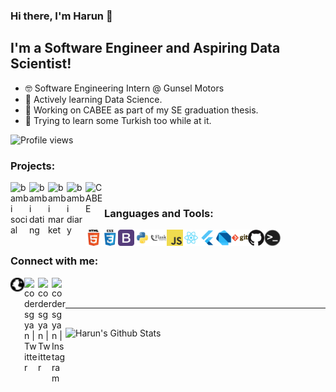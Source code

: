 ### Hi there, I'm Harun 👋

## I'm a Software Engineer and Aspiring Data Scientist!
- 🤓 Software Engineering Intern @ Gunsel Motors
- 🌱 Actively learning Data Science.
- 🔭 Working on CABEE as part of my SE graduation thesis.
- 👯 Trying to learn some Turkish too while at it.

![Profile views](https://gpvc.arturio.dev/harunmohamed)


### Projects:

[<img align="left" alt="bambi social" width="30px" src="https://camo.githubusercontent.com/1e4346cd185214c876676564deba0c7a39b4ade4fcbf037d684ff25ddd8d1765/68747470733a2f2f6269742e6c792f3362596d6f3774" />][bambi]
[<img align="left" alt="bambi dating" width="30px" src="https://camo.githubusercontent.com/0ee8a0dc4787175ecb6f93e637b0c61a14e68e373128991817164e4a2735997d/68747470733a2f2f696d6167652e666c617469636f6e2e636f6d2f69636f6e732f7376672f323939302f323939303532352e737667" />][dating]
[<img align="left" alt="bambi market" width="30px" src="https://i.imgur.com/UpqG1ms.png" />][market]
[<img align="left" alt="bambi diary" width="30px" src="https://camo.githubusercontent.com/adaa52e3504d3bdfec9a0a8992af9e1e492f2fa4f38b796ab061910c557a7e47/68747470733a2f2f7777772e666c617469636f6e2e636f6d2f7376672f7374617469632f69636f6e732f7376672f323935302f323935303233322e737667" />][diary]
[<img align="left" alt="CABEE" width="30px" src="https://i.imgur.com/krwJe8D.png" />][cabee]



<br />

### Languages and Tools:

<img align="left" alt="HTML5" width="26px" src="https://raw.githubusercontent.com/github/explore/80688e429a7d4ef2fca1e82350fe8e3517d3494d/topics/html/html.png" />
<img align="left" alt="CSS3" width="26px" src="https://raw.githubusercontent.com/github/explore/80688e429a7d4ef2fca1e82350fe8e3517d3494d/topics/css/css.png" />
<img align="left" alt="Bootstrap" width="26px" src="https://raw.githubusercontent.com/github/explore/80688e429a7d4ef2fca1e82350fe8e3517d3494d/topics/bootstrap/bootstrap.png" />
<img align="left" alt="Python" width="26px" src="https://raw.githubusercontent.com/github/explore/80688e429a7d4ef2fca1e82350fe8e3517d3494d/topics/python/python.png" />
<img align="left" alt="Flask" width="26px" src="https://raw.githubusercontent.com/github/explore/80688e429a7d4ef2fca1e82350fe8e3517d3494d/topics/flask/flask.png" />
<img align="left" alt="JavaScript" width="26px" src="https://raw.githubusercontent.com/github/explore/80688e429a7d4ef2fca1e82350fe8e3517d3494d/topics/javascript/javascript.png" />
<img align="left" alt="React" width="26px" src="https://raw.githubusercontent.com/github/explore/80688e429a7d4ef2fca1e82350fe8e3517d3494d/topics/react/react.png" />
<img align="left" alt="Flutter" width="26px" src="https://raw.githubusercontent.com/github/explore/cebd63002168a05a6a642f309227eefeccd92950/topics/flutter/flutter.png" />
<img align="left" alt="Dart" width="26px" src="https://raw.githubusercontent.com/github/explore/80688e429a7d4ef2fca1e82350fe8e3517d3494d/topics/dart/dart.png" />
<img align="left" alt="Git" width="26px" src="https://raw.githubusercontent.com/github/explore/80688e429a7d4ef2fca1e82350fe8e3517d3494d/topics/git/git.png" />
<img align="left" alt="GitHub" width="26px" src="https://raw.githubusercontent.com/github/explore/78df643247d429f6cc873026c0622819ad797942/topics/github/github.png" />
<img align="left" alt="Terminal" width="26px" src="https://raw.githubusercontent.com/github/explore/80688e429a7d4ef2fca1e82350fe8e3517d3494d/topics/terminal/terminal.png" />

<br />

### Connect with me:

[<img align="left" alt="bambi.app" width="22px" src="https://raw.githubusercontent.com/iconic/open-iconic/master/svg/globe.svg" />][bambi]
[<img align="left" alt="codersgyan | Twitter" width="22px" src="https://cdn.jsdelivr.net/npm/simple-icons@v3/icons/twitter.svg" />][twitter]
[<img align="left" alt="codersgyan | Twitter" width="22px" src="https://cdn.jsdelivr.net/npm/simple-icons@v3/icons/facebook.svg" />][facebook]
[<img align="left" alt="codersgyan | Instagram" width="22px" src="https://cdn.jsdelivr.net/npm/simple-icons@v3/icons/instagram.svg" />][instagram]

<br />
<br />

---


<br />

<img align="left" alt="Harun's Github Stats" src="https://github-readme-stats.vercel.app/api?username=harunmohamed&show_icons=true&hide_border=true" />
<br>


[bambi]: https://www.bambi.app
[twitter]: https://twitter.com/harunnmohamed
[facebook]: https://www.facebook.com/harrunnmohamed
[instagram]: https://www.instagram.com/harunnmohamed
[dating]: https://neudating.herokuapp.com/
[diary]: https://diaary.herokuapp.com/
[market]: http://uzza.herokuapp.com/
[cabee]: http://harunmohamed.github.io/cabee/
